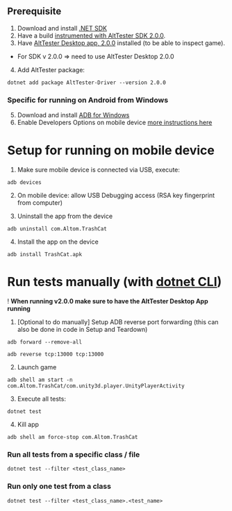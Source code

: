 ## Prerequisite

1. Download and install [.NET SDK](https://dotnet.microsoft.com/en-us/download)
2. Have a build [instrumented with AltTester SDK 2.0.0](https://alttester.com/docs/sdk/pages/get-startedhtml#instrument-your-game-with-alttester-unity-sdk).
3. Have [AltTester Desktop app, 2.0.0](https://alttester.com/alttester/) installed (to be able to inspect game).
- For SDK v 2.0.0 => need to use AltTester Desktop 2.0.0
4. Add AltTester package:
```
dotnet add package AltTester-Driver --version 2.0.0
```

### Specific for running on Android from Windows
5. Download and install [ADB for Windows](https://dl.google.com/android/repository/platform-tools-latest-windows.zip)
6. Enable Developers Options on mobile device [more instructions here](https://www.xda-developers.com/install-adb-windows-macos-linux/)

# Setup for running on mobile device

1. Make sure mobile device is connected via USB, execute:

```
adb devices
```

2. On mobile device: allow USB Debugging access (RSA key fingerprint from computer)

3. Uninstall the app from the device

```
adb uninstall com.Altom.TrashCat
```

4. Install the app on the device

```
adb install TrashCat.apk
```

# Run tests manually (with [dotnet CLI](https://learn.microsoft.com/en-us/dotnet/core/tools/dotnet-test))
! **When running v2.0.0 make sure to have the AltTester Desktop App running**

1. [Optional to do manually] Setup ADB reverse port forwarding (this can also be done in code in Setup and Teardown)

```
adb forward --remove-all
```

```
adb reverse tcp:13000 tcp:13000
```

2. Launch game

```
adb shell am start -n com.Altom.TrashCat/com.unity3d.player.UnityPlayerActivity
```

3. Execute all tests:

```
dotnet test
```

4. Kill app
```
adb shell am force-stop com.Altom.TrashCat
```


### Run all tests from a specific class / file

```
dotnet test --filter <test_class_name>
```

### Run only one test from a class

```
dotnet test --filter <test_class_name>.<test_name>
```

